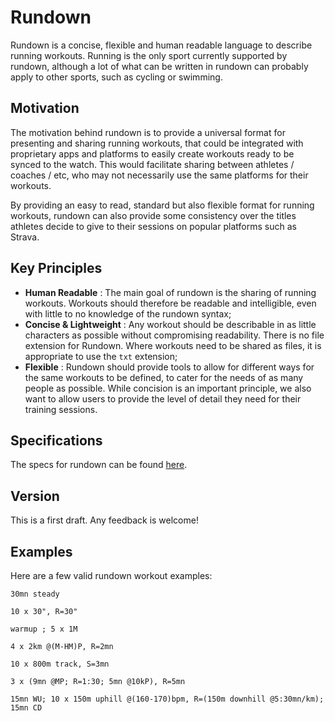 # Rundown

Rundown is a concise, flexible and human readable language to describe running workouts. Running is the only sport currently supported by rundown, although a lot of what can be written in rundown can probably apply to other sports, such as cycling or swimming.

## Motivation

The motivation behind rundown is to provide a universal format for presenting and sharing running workouts, that could be integrated with proprietary apps and platforms to easily create workouts ready to be synced to the watch. This would facilitate sharing between athletes / coaches / etc, who may not necessarily use the same platforms for their workouts.

By providing an easy to read, standard but also flexible format for running workouts, rundown can also provide some consistency over the titles athletes decide to give to their sessions on popular platforms such as Strava.

## Key Principles

- **Human Readable** : The main goal of rundown is the sharing of running workouts. Workouts should therefore be readable and intelligible, even with little to no knowledge of the rundown syntax;
- **Concise & Lightweight** : Any workout should be describable in as little characters as possible without compromising readability. There is no file extension for Rundown. Where workouts need to be shared as files, it is appropriate to use the `txt` extension;
- **Flexible** : Rundown should provide tools to allow for different ways for the same workouts to be defined, to cater for the needs of as many people as possible. While concision is an important principle, we also want to allow users to provide the level of detail they need for their training sessions.

## Specifications

The specs for rundown can be found [here](https://github.com/TimotheeL/rundown/blob/main/Specs.md).

## Version

This is a first draft. Any feedback is welcome!

## Examples

Here are a few valid rundown workout examples:

```
30mn steady
```

```
10 x 30", R=30"
```

```
warmup ; 5 x 1M
```

```
4 x 2km @(M-HM)P, R=2mn
```

```
10 x 800m track, S=3mn
```

```
3 x (9mn @MP; R=1:30; 5mn @10kP), R=5mn
```

```
15mn WU; 10 x 150m uphill @(160-170)bpm, R=(150m downhill @5:30mn/km); 15mn CD
```

